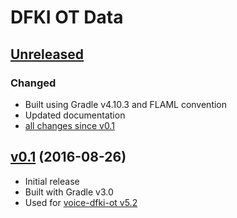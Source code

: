 DFKI OT Data
============

[Unreleased]
------------

### Changed

- Built using Gradle v4.10.3 and FLAML convention
- Updated documentation
- [all changes since v0.1]

[v0.1] (2016-08-26)
-------------------

- Initial release
- Built with Gradle v3.0
- Used for [voice-dfki-ot v5.2]

[Unreleased]: https://github.com/marytts/dfki-ot-data/tree/master
[all changes since v0.1]: https://github.com/marytts/dfki-ot-data/compare/v0.1...HEAD
[v0.1]: https://github.com/marytts/dfki-ot-data/releases/tag/v0.1
[voice-dfki-ot v5.2]: https://github.com/marytts/voice-dfki-ot/releases/tag/v5.2
